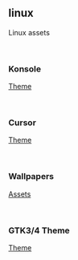 ## linux
Linux assets

<br>


### Konsole
[Theme](https://store.kde.org/browse?cat=462&ord=rating)

<br>

### Cursor
[Theme]()

<br>

### Wallpapers
[Assets](https://store.kde.org/browse?cat=299&ord=latest)

<br>

### GTK3/4 Theme
[Theme](https://www.pling.com/browse?cat=135&ord=rating)





